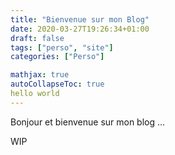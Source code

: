 ```yaml
---
title: "Bienvenue sur mon Blog"
date: 2020-03-27T19:26:34+01:00
draft: false
tags: ["perso", "site"]
categories: ["Perso"]

mathjax: true
autoCollapseToc: true
hello world
---
```


Bonjour et bienvenue sur mon blog ...

<!--more-->

WIP